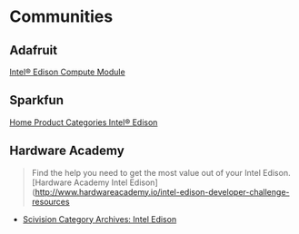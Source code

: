 # Communities

## Adafruit

[Intel® Edison Compute Module](https://www.adafruit.com/product/2112)

## Sparkfun

[Home Product Categories Intel® Edison](https://www.sparkfun.com/categories/272)

## Hardware Academy

> Find the help you need to get the most value out of your Intel Edison. [Hardware Academy Intel Edison](http://www.hardwareacademy.io/intel-edison-developer-challenge-resources

- [Scivision Category Archives: Intel Edison](https://scivision.co/category/intel-edison/)


